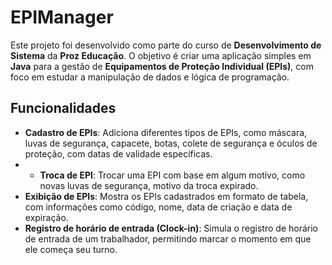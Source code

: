 # EPIManager

Este projeto foi desenvolvido como parte do curso de **Desenvolvimento de Sistema** da **Proz Educação**. O objetivo é criar uma aplicação simples em **Java** para a gestão de **Equipamentos de Proteção Individual (EPIs)**, com foco em estudar a manipulação de dados e lógica de programação.

## Funcionalidades

- **Cadastro de EPIs**: Adiciona diferentes tipos de EPIs, como máscara, luvas de segurança, capacete, botas, colete de segurança e óculos de proteção, com datas de validade específicas.
- - **Troca de EPI**: Trocar uma EPI com base em algum motivo, como novas luvas de segurança, motivo da troca expirado.
- **Exibição de EPIs**: Mostra os EPIs cadastrados em formato de tabela, com informações como código, nome, data de criação e data de expiração.
- **Registro de horário de entrada (Clock-in)**: Simula o registro de horário de entrada de um trabalhador, permitindo marcar o momento em que ele começa seu turno.
